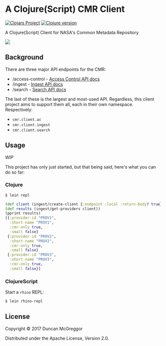 # A Clojure(Script) CMR Client

<!--
[![Build Status][travis badge]][travis]
[![Dependencies Status][deps-badge]][deps]
/-->
[![Clojars Project][clojars-badge]][clojars] [![Clojure version][clojure-v]](project.clj)
<!--
[![Tag][tag-badge]][tag]
/-->

A Clojure(Script) Client for NASA's Common Metadata Repository

[![][logo]][logo]


## Background

There are three major API endpoints for the CMR:

* /access-control - [Access Control API docs][ac-api-docs]
* /ingest - [Ingest API docs][ingest-api-docs]
* /search - [Search API docs][search-api-docs]

The last of these is the largest and most-used API. Regardless, this client
project aims to support them all, each in their own namespace. Respectively:

* `cmr.client.ac`
* `cmr.client.ingest`
* `cmr.client.search`


## Usage

*WIP*

This project has only just started, but that being said, here's what you can
do so far:


### Clojure

```bash
$ lein repl
```
```clj
(def client (ingest/create-client {:endpoint :local :return-body? true}))
(def results (ingest/get-providers client))
(pprint results)
[{:provider-id "PROV1",
  :short-name "PROV1",
  :cmr-only true,
  :small false}
 {:provider-id "PROV2",
  :short-name "PROV2",
  :cmr-only true,
  :small false}
 {:provider-id "PROV3",
  :short-name "PROV3",
  :cmr-only true,
  :small false}]
```


### ClojureScript

Start a `rhino` REPL:

```bash
$ lein rhino-repl
```


## License

Copyright © 2017 Duncan McGreggor

Distributed under the Apache License, Version 2.0.


<!-- Named page links below: /-->

[logo]: misc/images/ohboyohboyohboy.gif
[travis]: https://travis-ci.org/oubiwann/cmr-client
[travis badge]: https://img.shields.io/travis/oubiwann/cmr-client.svg

[deps]: http://jarkeeper.com/gov.nasa.earthdata/cmr-client
[deps-badge]: http://jarkeeper.com/clojusc/gov.nasa.earthdata/cmr-client.svg
[tag-badge]: https://img.shields.io/github/tag/gov.nasa.earthdata/cmr-client.svg
[tag]: https://github.com/clojusc/dragon/tags
[clojure-v]: https://img.shields.io/badge/clojure-1.8.0-blue.svg
[jdk-v]: https://img.shields.io/badge/jdk-1.7+-blue.svg
[clojars]: https://clojars.org/gov.nasa.earthdata/cmr-client
[clojars-badge]: https://img.shields.io/clojars/v/gov.nasa.earthdata/cmr-client.svg

[ac-api-docs]: https://cmr.earthdata.nasa.gov/access-control/site/docs/access-control/api.html
[ingest-api-docs]: https://cmr.earthdata.nasa.gov/ingest/site/docs/ingest/api.html
[search-api-docs]: https://cmr.earthdata.nasa.gov/search/site/docs/search/api.html
